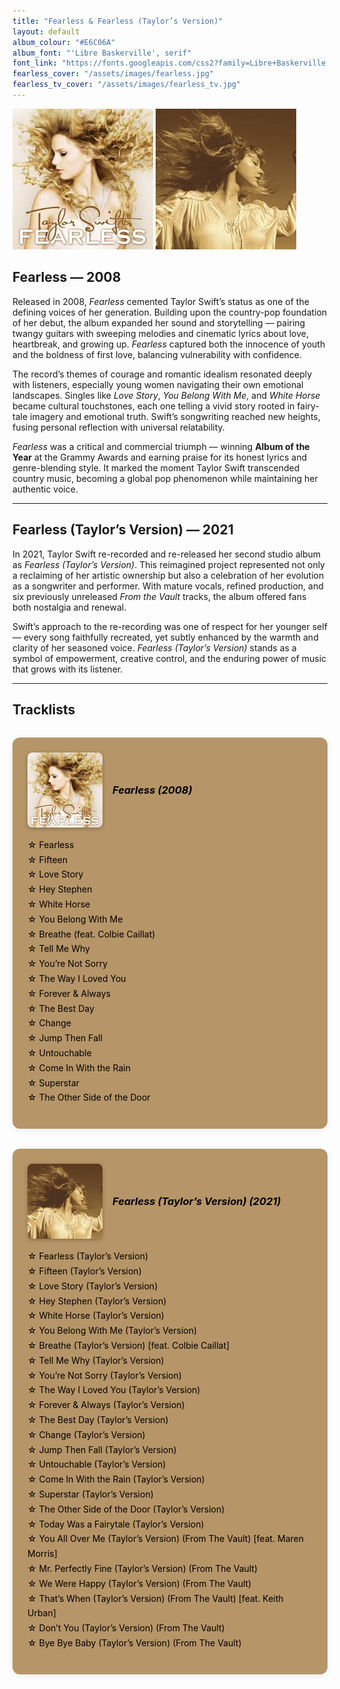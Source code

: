 ```yaml
---
title: "Fearless & Fearless (Taylor’s Version)"
layout: default
album_colour: "#E6C06A"
album_font: "'Libre Baskerville', serif"
font_link: "https://fonts.googleapis.com/css2?family=Libre+Baskerville:wght@400;700&display=swap"
fearless_cover: "/assets/images/fearless.jpg"
fearless_tv_cover: "/assets/images/fearless_tv.jpg"
---
```


![Fearless](../assets/images/fearless.jpg)
![Fearless TV album cover](../assets/images/fearless_tv.jpg)

## Fearless — 2008

Released in 2008, *Fearless* cemented Taylor Swift’s status as one of the defining voices of her generation. Building upon the country-pop foundation of her debut, the album expanded her sound and storytelling — pairing twangy guitars with sweeping melodies and cinematic lyrics about love, heartbreak, and growing up. *Fearless* captured both the innocence of youth and the boldness of first love, balancing vulnerability with confidence.

The record’s themes of courage and romantic idealism resonated deeply with listeners, especially young women navigating their own emotional landscapes. Singles like *Love Story*, *You Belong With Me*, and *White Horse* became cultural touchstones, each one telling a vivid story rooted in fairy-tale imagery and emotional truth. Swift’s songwriting reached new heights, fusing personal reflection with universal relatability.

*Fearless* was a critical and commercial triumph — winning **Album of the Year** at the Grammy Awards and earning praise for its honest lyrics and genre-blending style. It marked the moment Taylor Swift transcended country music, becoming a global pop phenomenon while maintaining her authentic voice.

---

## Fearless (Taylor’s Version) — 2021

In 2021, Taylor Swift re-recorded and re-released her second studio album as *Fearless (Taylor’s Version)*. This reimagined project represented not only a reclaiming of her artistic ownership but also a celebration of her evolution as a songwriter and performer. With mature vocals, refined production, and six previously unreleased *From the Vault* tracks, the album offered fans both nostalgia and renewal.

Swift’s approach to the re-recording was one of respect for her younger self — every song faithfully recreated, yet subtly enhanced by the warmth and clarity of her seasoned voice. *Fearless (Taylor’s Version)* stands as a symbol of empowerment, creative control, and the enduring power of music that grows with its listener.

---

## Tracklists

<div class="tracklist-container">
  
  <div class="tracklist">
    <div class="album-header">
   <img src="../assets/images/fearless.jpg" alt="Fearless album cover" class="mini-cover">
    <h3><em>Fearless (2008)</em></h3>
 </div>
    <ul>
      <li>Fearless</li>
      <li>Fifteen</li>
      <li>Love Story</li>
      <li>Hey Stephen</li>
      <li>White Horse</li>
      <li>You Belong With Me</li>
      <li>Breathe (feat. Colbie Caillat)</li>
      <li>Tell Me Why</li>
      <li>You’re Not Sorry</li>
      <li>The Way I Loved You</li>
      <li>Forever & Always</li>
      <li>The Best Day</li>
      <li>Change</li>
      <li>Jump Then Fall</li>
      <li>Untouchable</li>
      <li>Come In With the Rain</li>
      <li>Superstar</li>
      <li>The Other Side of the Door</li>
    </ul>
  </div>

  <div class="tracklist">
  <div class="album-header">
  <img src="../assets/images/fearless_tv.jpg" alt="Fearless (Taylor's Version)" class="mini-cover">
    <h3><em>Fearless (Taylor’s Version) (2021)</em></h3>
  </div>
    <ul>
      <li>Fearless (Taylor’s Version)</li>
      <li>Fifteen (Taylor’s Version)</li>
      <li>Love Story (Taylor’s Version)</li>
      <li>Hey Stephen (Taylor’s Version)</li>
      <li>White Horse (Taylor’s Version)</li>
      <li>You Belong With Me (Taylor’s Version)</li>
      <li>Breathe (Taylor’s Version) [feat. Colbie Caillat]</li>
      <li>Tell Me Why (Taylor’s Version)</li>
      <li>You’re Not Sorry (Taylor’s Version)</li>
      <li>The Way I Loved You (Taylor’s Version)</li>
      <li>Forever & Always (Taylor’s Version)</li>
      <li>The Best Day (Taylor’s Version)</li>
      <li>Change (Taylor’s Version)</li>
      <li>Jump Then Fall (Taylor’s Version)</li>
      <li>Untouchable (Taylor’s Version)</li>
      <li>Come In With the Rain (Taylor’s Version)</li>
      <li>Superstar (Taylor’s Version)</li>
      <li>The Other Side of the Door (Taylor’s Version)</li>
      <li>Today Was a Fairytale (Taylor’s Version)</li>
      <li>You All Over Me (Taylor’s Version) (From The Vault) [feat. Maren Morris]</li>
      <li>Mr. Perfectly Fine (Taylor’s Version) (From The Vault)</li>
      <li>We Were Happy (Taylor’s Version) (From The Vault)</li>
      <li>That’s When (Taylor’s Version) (From The Vault) [feat. Keith Urban]</li>
      <li>Don’t You (Taylor’s Version) (From The Vault)</li>
      <li>Bye Bye Baby (Taylor’s Version) (From The Vault)</li>
    </ul>
  </div>
</div>


<style>
  .tracklist-container {
    display: flex;
    justify-content: space-between;
    flex-wrap: wrap;
    gap: 2rem;
    margin-top: 2rem;
  }
  
.tracklist {
  flex: 1;
  min-width: 300px;
  background-color: #b69568;
  padding: 1.5rem;
  border-radius: 12px;
  box-shadow: 0 2px 10px rgba(0,0,0,0.08);
}

 .album-header {
  display: flex;
  align-items: center;
  gap: 1rem;
  margin-bottom: 1rem;
}

.mini-cover {
  width: 120px;
  border-radius: 8px;
  box-shadow: 0 2px 6px rgba(0,0,0,0.25);
}

.tracklist h3 {
  margin: 0;
  color: #000;
  text-align: left;
}

.tracklist ul {
  list-style: none;
  padding-left: 0;
  line-height: 1.7;
  color: #000;
}

  .tracklist li::before {
    content: "☆ ";
    colour: #b69568;
  }
</style>
